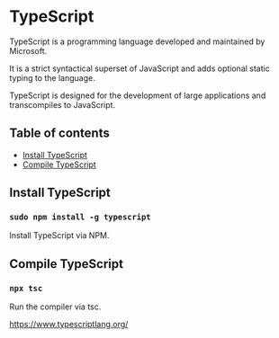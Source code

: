 # TypeScript

TypeScript is a programming language developed and maintained by Microsoft. 

It is a strict syntactical superset of JavaScript and adds optional static typing to the language. 

TypeScript is designed for the development of large applications and transcompiles to JavaScript.

## Table of contents
- [Install TypeScript](#install-typescript)
- [Compile TypeScript](#compile-typescript)
## Install TypeScript

### `sudo npm install -g typescript`

Install TypeScript via NPM.

## Compile TypeScript

### `npx tsc`

Run the compiler via tsc.

https://www.typescriptlang.org/
